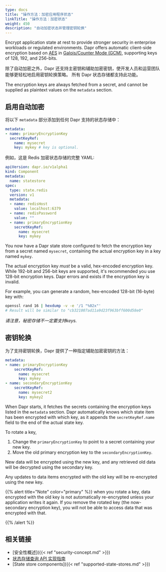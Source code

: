 ```yaml
---
type: docs
title: "操作方法：加密应用程序状态"
linkTitle: "操作方法：加密状态"
weight: 450
description: "自动加密状态并管理密钥轮换"
---
```


Encrypt application state at rest to provide stronger security in enterprise workloads or regulated environments. Dapr offers automatic client-side encryption based on [AES](https://en.wikipedia.org/wiki/Advanced_Encryption_Standard) in [Galois/Counter Mode (GCM)](https://en.wikipedia.org/wiki/Galois/Counter_Mode), supporting keys of 128, 192, and 256-bits.

除了自动加密之外，Dapr 还支持主密钥和辅助加密密钥，使开发人员和运营团队能够更轻松地启用密钥轮换策略。 所有 Dapr 状态存储都支持此功能。

The encryption keys are always fetched from a secret, and cannot be supplied as plaintext values on the `metadata` section.

## 启用自动加密

将以下 `metadata` 部分添加到任何 Dapr 支持的状态存储中：

```yaml
metadata:
- name: primaryEncryptionKey
  secretKeyRef:
    name: mysecret
    key: mykey # key is optional.
```

例如，这是 Redis 加密状态存储的完整 YAML:

```yaml
apiVersion: dapr.io/v1alpha1
kind: Component
metadata:
  name: statestore
spec:
  type: state.redis
  version: v1
  metadata:
  - name: redisHost
    value: localhost:6379
  - name: redisPassword
    value: ""
  - name: primaryEncryptionKey
    secretKeyRef:
      name: mysecret
      key: mykey
```

You now have a Dapr state store configured to fetch the encryption key from a secret named `mysecret`, containing the actual encryption key in a key named `mykey`.

The actual encryption key *must* be a valid, hex-encoded encryption key. While 192-bit and 256-bit keys are supported, it's recommended you use 128-bit encryption keys. Dapr errors and exists if the encryption key is invalid.

For example, you can generate a random, hex-encoded 128-bit (16-byte) key with:

```sh
openssl rand 16 | hexdump -v -e '/1 "%02x"'
# Result will be similar to "cb321007ad11a9d23f963bff600d58e0"
```

*请注意，秘密存储不一定要支持keys.*

## 密钥轮换

为了支持密钥轮换，Dapr 提供了一种指定辅助加密密钥的方法：

```yaml
metadata:
- name: primaryEncryptionKey
    secretKeyRef:
      name: mysecret
      key: mykey
- name: secondaryEncryptionKey
    secretKeyRef:
      name: mysecret2
      key: mykey2
```

When Dapr starts, it fetches the secrets containing the encryption keys listed in the `metadata` section. Dapr automatically knows which state item has been encrypted with which key, as it appends the `secretKeyRef.name` field to the end of the actual state key.

To rotate a key,

1. Change the `primaryEncryptionKey` to point to a secret containing your new key.
1. Move the old primary encryption key to the `secondaryEncryptionKey`.

New data will be encrypted using the new key, and any retrieved old data  will be decrypted using the secondary key.

Any updates to data items encrypted with the old key will be re-encrypted using the new key.

{{% alert title="Note" color="primary" %}}
when you rotate a key, data encrypted with the old key is not automatically re-encrypted unless your application writes it again. If you remove the rotated key (the now-secondary encryption key), you will not be able to access data that was encrypted with that.

{{% /alert %}}

## 相关链接

- [安全性概述]({{< ref "security-concept.md" >}})
- [状态存储查询 API 实现指南](https://github.com/dapr/components-contrib/blob/master/state/Readme.md#implementing-state-query-api)
- [State store components]({{< ref "supported-state-stores.md" >}})

